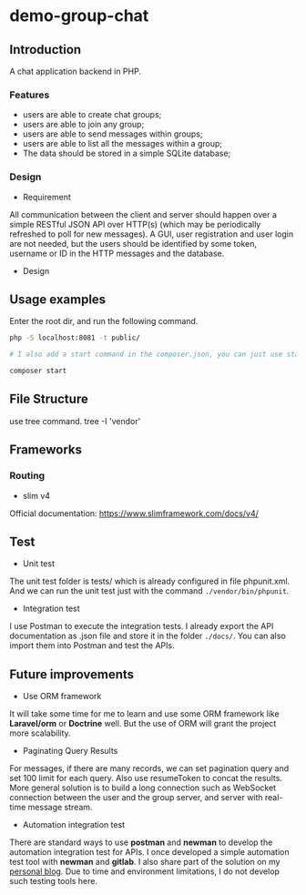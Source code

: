 # demo-group-chat

## Introduction

A chat application backend in PHP.

### Features

* users are able to create chat groups;
* users are able to join any group;
* users are able to send messages within groups;
* users are able to list all the messages within a group;
* The data should be stored in a simple SQLite database;

### Design

* Requirement

All communication between the client and server should happen over a simple RESTful JSON API over HTTP(s) (which may be periodically refreshed to poll for new messages). A GUI, user registration and user login are not needed, but the users should be identified by some token, username or ID in the HTTP messages and the database.

* Design







## Usage examples

Enter the root dir, and run the following command.

```bash
php -S localhost:8081 -t public/ 

# I also add a start command in the composer.json, you can just use start to simplify the command

composer start

```





## File Structure

use tree command. tree -I 'vendor'





## Frameworks

### Routing

* slim v4

Official documentation: https://www.slimframework.com/docs/v4/




## Test

* Unit test

The unit test folder is tests/ which is already configured in file phpunit.xml.
 And we can run the unit test just with the command `./vendor/bin/phpunit`.

* Integration test

I use Postman to execute the integration tests. I already export the API documentation
 as .json file and store it in the folder `./docs/`. You can also import them into Postman 
and test the APIs.


## Future improvements

* Use ORM framework

It will take some time for me to learn and use some ORM framework like **Laravel/orm** or **Doctrine** well.
But the use of ORM will grant the project more scalability.

* Paginating Query Results 

For messages, if there are many records, we can set pagination query and set 100 limit for each query.
Also use resumeToken to concat the results. More general solution is to build a long connection such 
as WebSocket connection between the user and the group server, and server with real-time message stream.

* Automation integration test

There are standard ways to use **postman** and **newman** to develop the automation integration test for APIs. 
I once developed a simple automation test tool with **newman** and **gitlab**. I also share part of the solution on 
my [personal blog](https://infinityjay.github.io/ci/cd/Gitlab-CI-use-mysql-service/). Due to time and 
environment limitations, I do not develop such testing tools here.


